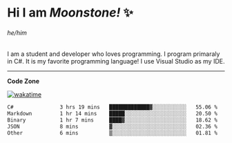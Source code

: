 
<!--
**MoonstoneStudios/MoonstoneStudios** is a ✨ _special_ ✨ repository because its `README.md` (this file) appears on your GitHub profile.

Here are some ideas to get you started:

- 🔭 I’m currently working on ...
- 🌱 I’m currently learning ...
- 👯 I’m looking to collaborate on ...
- 🤔 I’m looking for help with ...
- 💬 Ask me about ...
- 📫 How to reach me: ...
- 😄 Pronouns: ...
- ⚡ Fun fact: ...
-->

# Hi I am _Moonstone!_  ✨
###### he/him

I am a student and developer who loves programming.
I program primaraly in C#. It is my favorite programming language! I use Visual Studio as my IDE.

---

**Code Zone**


[![wakatime](https://wakatime.com/badge/user/35c755da-7226-42ef-89f9-892c03fbcf7e.svg?style=for-the-badge)](https://wakatime.com/@35c755da-7226-42ef-89f9-892c03fbcf7e)
<!--START_SECTION:waka-->

```txt
C#               3 hrs 19 mins   █████████████▓░░░░░░░░░░░   55.06 %
Markdown         1 hr 14 mins    █████░░░░░░░░░░░░░░░░░░░░   20.50 %
Binary           1 hr 7 mins     ████▓░░░░░░░░░░░░░░░░░░░░   18.62 %
JSON             8 mins          ▓░░░░░░░░░░░░░░░░░░░░░░░░   02.36 %
Other            6 mins          ▒░░░░░░░░░░░░░░░░░░░░░░░░   01.81 %
```

<!--END_SECTION:waka-->
